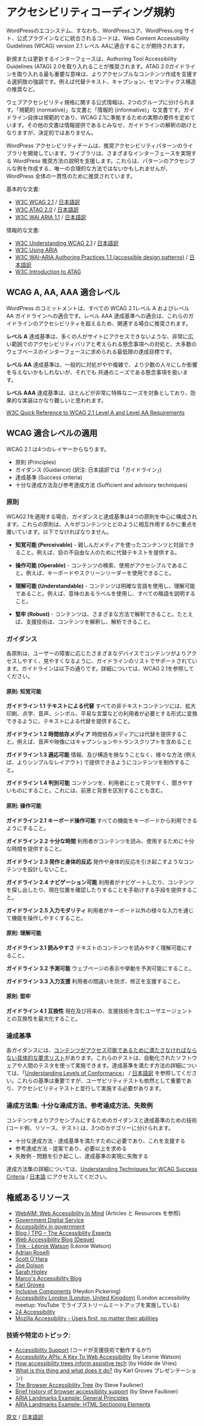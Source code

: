 <!-- 
# Accessibility Coding Standards
 -->
# アクセシビリティコーディング規約

<!--
Code integrated into the WordPress ecosystem - including WordPress core, WordPress.org websites, and official plugins, is expected to conform to the Web Content Accessibility Guidelines (WCAG), version 2.1, at level AA. 
-->
WordPressのエコシステム、すなわち、WordPressコア、WordPress.org サイト、公式プラグインなどに統合されるコードは、Web Content Accessibility Guidelines (WCAG) version 2.1 レベル AAに適合することが期待されます。

<!--
New or updated interfaces are encouraged to incorporate the Authoring Tool Accessibility Guidelines (ATAG) 2.0. The most significant way that ATAG 2.0 guidelines can be incorporated is by emphasizing choices that help people make more accessible content: encouraging alternative text, captions, and semantic structures, for example. 
-->
新規または更新するインターフェースは、Authoring Tool Accessibility Guidelines (ATAG) 2.0を取り入れることが推奨されます。ATAG 2.0ガイドラインを取り入れる最も重要な意味は、よりアクセシブルなコンテンツ作成を支援する選択肢の強調です。例えば代替テキスト、キャプション、セマンティクス構造の推奨など。

<!--
Official information about web accessibility standards can be divided into two groups: "normative" and "informative" documents. Only the guidelines themselves are normative, and establish the actual requirements for conforming to WCAG 2.1. Other documents should be considered to be informational, and offer help in interpreting the guidelines, but are not definitive.
-->
ウェブアクセシビリティ規格に関する公式情報は、2つのグループに分けられます。「規範的 (normative)」な文書と「情報的 (informative)」な文書です。ガイドライン自体は規範的であり、WCAG 2.1に準拠するための実際の要件を定めています。その他の文書は情報提供であるとみなせ、ガイドラインの解釈の助けとなりますが、決定的ではありません。

<!--
The WordPress A11y team is in the process of developing a library of recommended accessibility patterns to help describe the WordPress recommended way to accomplish a variety of interfaces. These may not be the only reasonable way to create an accessible example of the pattern, but are preferred for the sake of consistency across WordPress.
-->
WordPress アクセシビリティチームは、推奨アクセシビリティパターンのライブラリを開発しています。ライブラリは、さまざまなインターフェースを実現する WordPress 推奨方法の説明を支援します。これらは、パターンのアクセシブルな例を作成する、唯一の合理的な方法ではないかもしれませんが、WordPress 全体の一貫性のために推奨されています。

<!--
Normative Documents:
-->
基本的な文書:

- [W3C WCAG 2.1](https://www.w3.org/TR/WCAG21) / [日本語訳](https://waic.jp/docs/WCAG21/)
- [W3C ATAG 2.0](https://www.w3.org/TR/ATAG20/) / [日本語訳](https://waic.jp/docs/ATAG20/)
- [W3C WAI ARIA 1.1](https://www.w3.org/TR/wai-aria/) / [日本語訳](https://momdo.github.io/wai-aria-1.1/) 

<!--
Informative Documents:
-->
情報的な文書:

- [W3C Understanding WCAG 2.1](https://www.w3.org/WAI/WCAG21/Understanding/) / [日本語訳](https://waic.jp/docs/WCAG21/Understanding/)
- [W3C Using ARIA](https://www.w3.org/TR/using-aria/) 
- [W3C WAI-ARIA Authoring Practices 1.1 (accessible design patterns)](https://www.w3.org/TR/wai-aria-practices-1.1/) / [日本語訳](https://waic.jp/docs/2019/NOTE-wai-aria-practices-1.1-20190207/) 
- [W3C Introduction to ATAG](https://www.w3.org/WAI/standards-guidelines/atag)

<!--
## About WCAG A, AA, and AAA Conformance Levels 
The WordPress commitment is to conform to all WCAG 2.1 Level A and Level AA guidelines. Conformance to level AAA success criteria is encouraged where relevant, as is exceeding the accessibility of any of these guidelines.
-->
## WCAG A, AA, AAA 適合レベル

WordPress のコミットメントは、すべての WCAG 2.1レベル A およびレベル AA ガイドラインへの適合です。レベル AAA 達成基準への適合は、これらのガイドラインのアクセシビリティを超えるため、関連する場合に推奨されます。

<!--
**Level A** success criteria address concerns considered to be accessibility barriers on a very wide scale that will prevent many people from accessing the site and the minimum set of accomplished goals required for the majority of web-based interfaces.
-->
**レベル A** 達成基準は、多くの人がサイトにアクセスできないような、非常に広い範囲でのアクセシビリティバリアと考えられる懸念事項への対処と、大多数のウェブベースのインターフェースに求められる最低限の達成目標です。

<!--
**Level AA** success criteria address concerns that are generally somewhat more complicated to address and may impact smaller groups of people, but are still common needs with broad reach.
-->
**レベル AA** 達成基準は、一般的に対処がやや複雑で、より少数の人々にしか影響を与えないかもしれないが、それでも 共通のニーズである懸念事項を扱います。

<!--
**Level AAA** success criteria are mostly targeted at very specific needs and may be quite difficult to implement effectively. 
-->
**レベル AAA** 達成基準は、ほとんどが非常に特殊なニーズを対象としており、効果的な実装はかなり難しいと思われます。

<!--
[W3C Quick Reference to WCAG 2.1 Level A and Level AA Requirements](https://www.w3.org/WAI/WCAG21/quickref/?versions=2.1&currentsidebar=%23col_overview&levels=aaa)
-->
[W3C Quick Reference to WCAG 2.1 Level A and Level AA Requirements](https://www.w3.org/WAI/WCAG21/quickref/?versions=2.1&currentsidebar=%23col_overview&levels=aaa)

<!--
## Applying WCAG Conformance Levels 
WCAG 2.1 consists of 4 layers:
- Principles
- Guidance
- Success criteria
- Sufficient and advisory techniques
-->
## WCAG 適合レベルの適用 

WCAG 2.1 は4つのレイヤーからなります。
- 原則 (Principles)
- ガイダンス (Guidance) (訳注: 日本語訳では「ガイドライン」)
- 達成基準 (Success criteria)
- 十分な達成方法及び参考達成方法 (Sufficient and advisory techniques)

<!--
### Principles
When applying WCAG 2.1, the guidance and success criteria are organized around 4 principles. These principles place emphasis on how people interact with content and must be:
- **Perceivable** - interacting with the content using the medium that they are familiar with. For example, providing text alternatives for those who are blind.  
- **Operable** - finding and using content is accessible. For example, being able to use a keyboard or a screen reader.  
- **Understandable** - content uses clear language and is understandable. For example, use meaningful labels, explain all abbreviations.
- **Robust** - content can be interpreted in a range of ways. For example, assistive technologies are able to interpret and parse content.
-->
### 原則
WCAG2.1を適用する場合、ガイダンスと達成基準は4つの原則を中心に構成されます。これらの原則は、人々がコンテンツとどのように相互作用するかに重点を置いています。以下でなければなりません。

- **知覚可能 (Perceivable)** - 親しんだメディアを使ったコンテンツと対話できること。例えば、目の不自由な人のために代替テキストを提供する。

- **操作可能 (Operable)** - コンテンツの検索、使用がアクセシブルであること。例えば、キーボードやスクリーンリーダーを使用できること。

- **理解可能 (Understandable)** - コンテンツは明確な言語を使用し、理解可能であること。例えば、意味のあるラベルを使用し、すべての略語を説明すること。

- **堅牢 (Robust)** - コンテンツは、さまざまな方法で解釈できること。たとえば、支援技術は、コンテンツを解釈し、解析できること。

<!--
### Guidance
Each principle is supported by a list of guidelines to ensure that content is more accessible and presentable across the different devices that meet a user’s disability. The guidelines are listed below, the full detail can be found in the WCAG 2.1.
-->
### ガイダンス

各原則は、ユーザーの障害に応じたさまざまなデバイスでコンテンツがよりアクセスしやすく、見やすくなるように、ガイドラインのリストでサポートされています。ガイドラインは以下の通りです。詳細については、WCAG 2.1を参照してください。

<!--
#### Principle: Perceivable
**Guideline 1.1 Text Alternatives**
Provide text alternatives for any non-text content so that it can be changed into other forms people need, such as large print, braille, speech, symbols or simpler language.
-->
#### 原則: 知覚可能

**ガイドライン 1.1 テキストによる代替**
すべての非テキストコンテンツには、拡大印刷、点字、音声、シンボル、平易な言葉などの利用者が必要とする形式に変換できるように、テキストによる代替を提供すること。

<!--
**Guideline 1.2 Time-based Media**
Provide alternatives for time-based media. For example, include captions and transcripts for audio or video clips.
-->
**ガイドライン 1.2 時間依存メディア**
時間依存メディアには代替を提供すること。例えば、音声や映像にはキャプンションやトランスクリプトを含めること

<!--
**Guideline 1.3 Adaptable**
Create content that can be presented in different ways (for example simpler layout) without losing information or structure.
-->
**ガイドライン 1.3 適応可能**
情報、及び構造を損なうことなく、様々な方法 (例えば、よりシンプルなレイアウト) で提供できるようにコンテンツを制作すること。

<!--
**Guideline 1.4 Distinguishable**
Make it easier for users to see and hear content including separating foreground from background.
-->
**ガイドライン 1.4 判別可能**
コンテンツを、利用者にとって見やすく、聞きやすいものにすること。これには、前景と背景を区別することも含む。

<!--
#### Principle: Operable
**Guideline 2.1 Keyboard Accessible**
Make all functionality available from a keyboard.
-->
#### 原則: 操作可能
**ガイドライン 2.1 キーボード操作可能**
すべての機能をキーボードから利用できるようにすること。

<!--
**Guideline 2.2 Enough Time**
Provide users enough time to read and use content.
-->
**ガイドライン 2.2 十分な時間**
利用者がコンテンツを読み、使用するために十分な時間を提供すること。

<!--
**Guideline 2.3 Seizures and Physical Reactions**
Do not design content in a way that is known to cause seizures or physical reactions.
-->
**ガイドライン 2.3 発作と身体的反応**
発作や身体的反応を引き起こすようなコンテンツを設計しないこと。

<!--
**Guideline 2.4 Navigable**
Provide ways to help users navigate, find content, and determine where they are.
-->
**ガイドライン 2.4 ナビゲーション可能**
利用者がナビゲートしたり、コンテンツを探し出したり、現在位置を確認したりすることを手助けする手段を提供すること。

<!--
**Guideline 2.5 Input Modalities**
Make it easier for users to operate functionality through various inputs beyond keyboard.
-->
**ガイドライン 2.5 入力モダリティ**
利用者がキーボード以外の様々な入力を通じて機能を操作しやすくすること。

<!--
#### Principle: Understandable
**Guideline 3.1 Readable**
Make text content readable and understandable.
-->
#### 原則: 理解可能
**ガイドライン 3.1 読みやすさ**
テキストのコンテンツを読みやすく理解可能にすること。

<!--
**Guideline 3.2 Predictable**
Make Web pages appear and operate in predictable ways.
-->
**ガイドライン 3.2 予測可能**
ウェブページの表示や挙動を予測可能にすること。

<!--
**Guideline 3.3 Input Assistance**
Help users avoid and correct mistakes.
-->
**ガイドライン 3.3 入力支援**
利用者の間違いを防ぎ、修正を支援すること。

<!--
#### Principle: Robust
**Guideline 4.1 Compatible**
Maximize compatibility with current and future user agents, including assistive technologies.
-->
#### 原則: 堅牢
**ガイドライン 4.1 互換性**
現在及び将来の、支援技術を含むユーザエージェントとの互換性を最大化すること。

<!--
### Success Criteria
Each guidance has a [specific list requirements that must be met for your content to be accessible](https://www.w3.org/WAI/WCAG21/quickref/). These tests can be carried out using automated software and or human testers. You can find more information on how to meet the success criteria in [Understanding Levels of Conformance](https://www.w3.org/WAI/WCAG21/Understanding/conformance#levels). Whilst these criteria are important, usability testing is still important and should be carried out alongside any accessibility testing.
-->
### 達成基準

各ガイダンスには、[コンテンツがアクセス可能であるために満たさなければならない具体的な要求リスト](https://www.w3.org/WAI/WCAG21/quickref/)があります。これらのテストは、自動化されたソフトウェアや人間のテスタを使って実施できます。達成基準を満たす方法の詳細については、「[Understanding Levels of Conformance](https://www.w3.org/WAI/WCAG21/Understanding/conformance#levels)」 / [日本語訳](https://waic.jp/docs/UNDERSTANDING-WCAG20/conformance.html#uc-levels-head) を参照してください。これらの基準は重要ですが、ユーザビリティテストも依然として重要であり、アクセシビリティテストと並行して実施する必要があります。


<!--
### Techniques: Sufficient, Advisory, and Failures
Techniques (code examples, resources, and tests) for guidance and success criteria that can help in making content more accessible, are divided into three categories:
- Sufficient - required and help meet the success criteria
- Advisory - suggestions and go beyond what is required
- Failures - cause problems and fail to meet the success criteria
For more information on techniques, visit [Understanding Techniques for WCAG Success Criteria](https://www.w3.org/WAI/WCAG21/Understanding/understanding-techniques).
-->
### 達成方法集: 十分な達成方法、参考達成方法、失敗例

コンテンツをよりアクセシブルにするためのガイダンスと達成基準のための技術 (コード例、リソース、テスト) は、3つのカテゴリーに分けられます。

- 十分な達成方法 - 達成基準を満たすために必要であり、これを支援する
- 参考達成方法 - 提案であり、必要以上を求める
- 失敗例 - 問題を引き起こし、達成基準の実現に失敗する

達成方法集の詳細については、[Understanding Techniques for WCAG Success Criteria](https://www.w3.org/WAI/WCAG21/Understanding/understanding-techniques) / [日本語](https://waic.jp/docs/WCAG21/Techniques/
) にアクセスしてください。

<!--
## Authoritative Resources
- [WebAIM: Web Accessibility In Mind](https://webaim.org/) (see Articles and Resources)
- [Government Digital Service](https://gds.blog.gov.uk)
- [Accessibility in government](https://accessibility.blog.gov.uk/) 
- [Blog | TPG – The Accessibility Experts](https://developer.paciellogroup.com/blog/)
- [Web Accessibility Blog (Deque)](https://www.deque.com/blog/)
- [Tink - Léonie Watson](https://tink.uk) (Léonie Watson)
- [Adrian Roselli](https://adrianroselli.com)
- [Scott O'Hara](https://www.scottohara.me)
- [Joe Dolson](https://www.joedolson.com/blog)
- [Sarah Higley](https://sarahmhigley.com/) 
- [Marco's Accessibility Blog](https://www.marcozehe.de/) 
- [Karl Groves](https://karlgroves.com/) 
- [Inclusive Components](https://inclusive-components.design) (Heydon Pickering)
- [Accessibility London (London, United Kingdom)](https://www.meetup.com/London-Accessibility-Meetup/) (London accessibility meetup: they live stream meetups on youtube)
- [24 Accessibility](https://www.24a11y.com/)
- [Mozilla Accessibility - Users first, no matter their abilities](https://blog.mozilla.org/accessibility/)
-->
## 権威あるリソース

- [WebAIM: Web Accessibility In Mind](https://webaim.org/) (Articles と Resources を参照)
- [Government Digital Service](https://gds.blog.gov.uk)
- [Accessibility in government](https://accessibility.blog.gov.uk/) 
- [Blog | TPG – The Accessibility Experts](https://developer.paciellogroup.com/blog/)
- [Web Accessibility Blog (Deque)](https://www.deque.com/blog/)
- [Tink - Léonie Watson](https://tink.uk) (Léonie Watson)
- [Adrian Roselli](https://adrianroselli.com)
- [Scott O'Hara](https://www.scottohara.me)
- [Joe Dolson](https://www.joedolson.com/blog)
- [Sarah Higley](https://sarahmhigley.com/) 
- [Marco's Accessibility Blog](https://www.marcozehe.de/) 
- [Karl Groves](https://karlgroves.com/) 
- [Inclusive Components](https://inclusive-components.design) (Heydon Pickering)
- [Accessibility London (London, United Kingdom)](https://www.meetup.com/London-Accessibility-Meetup/) (London accessibility meetup: YouTube でライブストリームミートアップを実施している)
- [24 Accessibility](https://www.24a11y.com/)
- [Mozilla Accessibility - Users first, no matter their abilities](https://blog.mozilla.org/accessibility/)

<!--
### Technical and / or specific topics:
- [Accessibility Support](https://a11ysupport.io/) (Will your code work with assistive technologies?)
- [Accessibility APIs: A Key To Web Accessibility](https://www.smashingmagazine.com/2015/03/web-accessibility-with-accessibility-api/) (by Léonie Watson)  
- [How accessibility trees inform assistive tech](https://hacks.mozilla.org/2019/06/how-accessibility-trees-inform-assistive-tech/) (by Hidde de Vries) 
- [What is this thing and what does it do?](https://www.youtube.com/watch?v=YLihNhn_MO4 ) (presentation by Karl Groves)
- [The Browser Accessibility Tree](https://developer.paciellogroup.com/blog/2015/01/the-browser-accessibility-tree/) (by Steve Faulkner)
- [Brief history of browser accessibility support](https://www.paciellogroup.com/blog/2011/10/brief-history-of-browser-accessibility-support/) (by Steve Faulkner) 
- [ARIA Landmarks Example: General Principles](https://www.w3.org/TR/wai-aria-practices/examples/landmarks/)
- [ARIA Landmarks Example: HTML Sectioning Elements](https://www.w3.org/TR/wai-aria-practices/examples/landmarks/HTML5.html) 
-->
### 技術や特定のトピック:
- [Accessibility Support](https://a11ysupport.io/) (コードが支援技術で動作するか?)
- [Accessibility APIs: A Key To Web Accessibility](https://www.smashingmagazine.com/2015/03/web-accessibility-with-accessibility-api/) (by Léonie Watson)  
- [How accessibility trees inform assistive tech](https://hacks.mozilla.org/2019/06/how-accessibility-trees-inform-assistive-tech/) (by Hidde de Vries) 
- [What is this thing and what does it do?](https://www.youtube.com/watch?v=YLihNhn_MO4 ) (by Karl Groves プレゼンテーション)
- [The Browser Accessibility Tree](https://developer.paciellogroup.com/blog/2015/01/the-browser-accessibility-tree/) (by Steve Faulkner)
- [Brief history of browser accessibility support](https://www.paciellogroup.com/blog/2011/10/brief-history-of-browser-accessibility-support/) (by Steve Faulkner) 
- [ARIA Landmarks Example: General Principles](https://www.w3.org/TR/wai-aria-practices/examples/landmarks/)
- [ARIA Landmarks Example: HTML Sectioning Elements](https://www.w3.org/TR/wai-aria-practices/examples/landmarks/HTML5.html) 

<!--
[原文](https://github.com/WordPress/wpcs-docs/blob/master/wordpress-coding-standards/accessibility.md) / [日本語訳](https://github.com/jawordpressorg/wpcs-docs/blob/master/wordpress-coding-standards/accessibility.md)
-->
[原文](https://github.com/WordPress/wpcs-docs/blob/master/wordpress-coding-standards/accessibility.md) / [日本語訳](https://github.com/jawordpressorg/wpcs-docs/blob/master/wordpress-coding-standards/accessibility.md)
